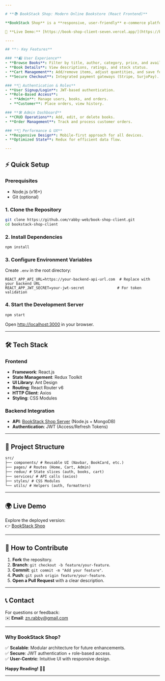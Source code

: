 ```yaml
---

# **📚 BookStack Shop: Modern Online Bookstore (React Frontend)**  

**BookStack Shop** is a **responsive, user-friendly** e-commerce platform for book lovers, built with **React.js, Redux, and Ant Design**. It seamlessly integrates with a [Node.js backend](https://github.com/rabby-web/book-shop-server) to deliver secure authentication, smooth shopping, and admin controls.  

🔗 **Live Demo:** [https://book-shop-client-seven.vercel.app/](https://book-shop-client-seven.vercel.app/)  

----

## **✨ Key Features**  

### **🛍️ User Experience**  
- **Browse Books**: Filter by title, author, category, price, and availability and etc.  
- **Book Details**: View descriptions, ratings, and stock status.  
- **Cart Management**: Add/remove items, adjust quantities, and save for later.  
- **Secure Checkout**: Integrated payment gateways (Stripe, SurjoPay).  

### **🔐 Authentication & Roles**  
- **User Signup/Login**: JWT-based authentication.  
- **Role-Based Access**:  
  - **Admin**: Manage users, books, and orders.  
  - **Customer**: Place orders, view history.  

### **🛠️ Admin Dashboard**  
- **CRUD Operations**: Add, edit, or delete books.  
- **Order Management**: Track and process customer orders.  

### **🚀 Performance & UX**  
- **Responsive Design**: Mobile-first approach for all devices.  
- **Optimized State**: Redux for efficient data flow.  

---
```


## **⚡ Quick Setup**

### **Prerequisites**

- Node.js (v16+)
- Git (optional)

### **1. Clone the Repository**

```bash
git clone https://github.com/rabby-web/book-shop-client.git
cd bookstack-shop-client
```

### **2. Install Dependencies**

```bash
npm install
```

### **3. Configure Environment Variables**

Create `.env` in the root directory:

```env
REACT_APP_API_URL=https://your-backend-api-url.com  # Replace with your backend URL
REACT_APP_JWT_SECRET=your-jwt-secret               # For token validation
```

### **4. Start the Development Server**

```bash
npm start
```

Open [http://localhost:3000](http://localhost:3000) in your browser.

---

## **🛠️ Tech Stack**

### **Frontend**

- **Framework**: React.js
- **State Management**: Redux Toolkit
- **UI Library**: Ant Design
- **Routing**: React Router v6
- **HTTP Client**: Axios
- **Styling**: CSS Modules

### **Backend Integration**

- **API**: [BookStack Shop Server](https://github.com/rabby-web/book-shop-server) (Node.js + MongoDB)
- **Authentication**: JWT (Access/Refresh Tokens)

---

## **📄 Project Structure**

```markdown
src/  
├── components/ # Reusable UI (Navbar, BookCard, etc.)
├── pages/ # Routes (Home, Cart, Admin)
├── redux/ # State slices (auth, books, cart)
├── services/ # API calls (axios)
├── styles/ # CSS Modules
└── utils/ # Helpers (auth, formatters)
```

---

## **🌍 Live Demo**

Explore the deployed version:  
👉 [BookStack Shop](https://book-shop-client-seven.vercel.app/)

---

## **🤝 How to Contribute**

1. **Fork** the repository.
2. **Branch**: `git checkout -b feature/your-feature`.
3. **Commit**: `git commit -m "Add your feature"`.
4. **Push**: `git push origin feature/your-feature`.
5. **Open a Pull Request** with a clear description.

---

## **📞 Contact**

For questions or feedback:  
✉️ **Email**: [zn.rabby@gmail.com](mailto:zn.rabby@gmail.com)

---

### **Why BookStack Shop?**

✅ **Scalable**: Modular architecture for future enhancements.  
✅ **Secure**: JWT authentication + role-based access.  
✅ **User-Centric**: Intuitive UI with responsive design.

**Happy Reading!** 📖✨

---
